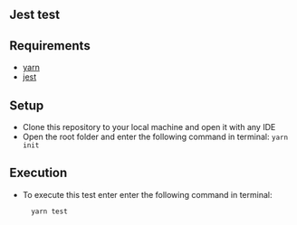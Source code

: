 
## Jest test


## Requirements

 - [yarn](https://yarnpkg.com)
 - [jest](https://jestjs.io)
 
 
## Setup

- Clone this repository to your local machine and open it with any IDE
- Open the root folder and enter the following command in terminal:
      ```
       yarn init
      ```
      
## Execution

- To execute this test enter enter the following command in terminal:
     ```
       yarn test
     ```
